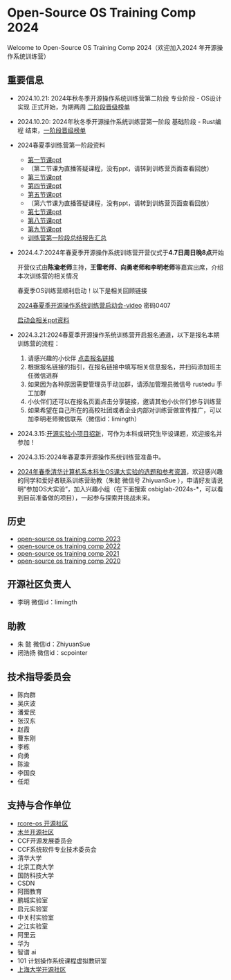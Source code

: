 # Open-Source OS Training Comp 2024

Welcome to Open-Source OS Training Comp 2024（欢迎加入2024 年开源操作系统训练营）

## 重要信息
- 2024.10.21: 2024年秋冬季开源操作系统训练营第二阶段 专业阶段 - OS设计实现 正式开始，为期两周 [二阶段晋级榜单](https://opencamp.cn/os2edu/camp/2024fall/stage/2?tab=rank)
- 2024.10.20: 2024年秋冬季开源操作系统训练营第一阶段 基础阶段 - Rust编程 结束，[一阶段晋级榜单](https://opencamp.cn/os2edu/camp/2024fall/stage/1?tab=rank)
- 2024春夏季训练营第一阶段资料
  - [第一节课ppt](https://cloud.tsinghua.edu.cn/f/fd23a79ab58f49f6891c/)
  - （第二节课为直播答疑课程，没有ppt，请转到训练营页面查看回放）
  - [第三节课ppt](https://cloud.tsinghua.edu.cn/f/5add317c1272418c999b/)
  - [第四节课ppt](https://cloud.tsinghua.edu.cn/f/e6687f5b381c4d1e960a/)
  - [第五节课ppt](https://cloud.tsinghua.edu.cn/f/ca5066ace89b4a558825/)
  - （第六节课为直播答疑课程，没有ppt，请转到训练营页面查看回放）
  - [第七节课ppt](https://slidev.dawnmagnet.xyz/os2rustalgo1)
  - [第八节课ppt](https://slidev.dawnmagnet.xyz/os2rustalgo2)
  - [第九节课ppt](https://slidev.dawnmagnet.xyz/os2rustalgo3)
  - [训练营第一阶段总结报告汇总](https://rcore-os.cn/blog/archives/)
- 2024.4.7:2024年春夏季开源操作系统训练营开营仪式于**4.7日周日晚8点**开始
  
  开营仪式由**陈渝老师**主持，**王雷老师、向勇老师和李明老师**等嘉宾出席，介绍本次训练营的相关情况
  
  春夏季OS训练营顺利启动！以下是相关回顾链接
  
  [2024春夏季开源操作系统训练营启动会-video](https://meeting.tencent.com/user-center/shared-record-info?id=95ecb9c0-64f2-4934-a671-78474f735af2&from=3&record_type=2) 密码0407
  
  [启动会相关ppt资料](https://cloud.tsinghua.edu.cn/d/a87b5cbcfac04947b17c/)
- 2024.3.21:2024春夏季开源操作系统训练营开启报名通道，以下是报名本期训练营的流程：
  1. 请感兴趣的小伙伴 [点击报名链接](https://opencamp.cn/os2edu/camp/2024spring/register?code=epLZ6ZPBvc37)
  2. 根据报名链接的指引，在报名链接中填写相关信息报名，并扫码添加班主任微信进群
  3. 如果因为各种原因需要管理员手动加群，请添加管理员微信号 rustedu 手工加群
  4. 小伙伴们还可以在报名页面点击分享链接，邀请其他小伙伴们参与训练营
  5. 如果希望在自己所在的高校社团或者企业内部对训练营做宣传推广，可以加李明老师微信联系（微信id：limingth）
- 2024.3.15:[开源实验小项目招新](https://github.com/orgs/rcore-os/discussions/categories/ideas)，可作为本科或研究生毕设课题，欢迎报名并参加！
- 2024.3.15:2024年春夏季开源操作系统训练营准备中。
- [2024年春季清华计算机系本科生OS课大实验的选题和参考资源](https://github.com/LearningOS/os-lectures/blob/master/oslabs/biglab-relatedinfo.md)，欢迎感兴趣的同学和爱好者联系训练营助教（朱懿 微信号 ZhiyuanSue ），申请好友请说明“参加OS大实验”，加入兴趣小组（在下面搜索 osbiglab-2024s-*，可以看到目前准备做的项目），一起参与探索并挑战未来。

## 

## 历史
- [open-source os training comp 2023](https://github.com/LearningOS/rust-based-os-comp2023)
- [open-source os training comp 2022](https://github.com/LearningOS/rust-based-os-comp2023/tree/comp2022)
- [open-source os training comp 2021](https://github.com/rcore-os/rCore/wiki/os-tutorial-summer-of-code-2021)
- [open-source os training comp 2020](https://github.com/rcore-os/rCore/wiki/os-tutorial-summer-of-code-2020)

## 开源社区负责人
- 李明 微信id：limingth

## 助教
- 朱  懿 微信id：ZhiyuanSue
- 闭浩扬 微信id：scpointer

## 技术指导委员会

- 陈向群
- 吴庆波
- 潘爱民
- 张汉东
- 赵霞
- 曹东刚
- 李栋
- 向勇
- 陈渝
- 李国良
- 任炬

## 支持与合作单位

- [rcore-os 开源社区](https://github.com/rcore-os)
- [木兰开源社区](https://portal.mulanos.cn)
- CCF开源发展委员会
- CCF系统软件专业技术委员会
- 清华大学
- 北京工商大学
- 国防科技大学
- CSDN
- 阿图教育
- 鹏城实验室
- 启元实验室
- 中关村实验室
- 之江实验室
- 阿里云
- 华为
- 智谱 ai
- 101 计划操作系统课程虚拟教研室
- [上海大学开源社区](https://github.com/shuosc/)
